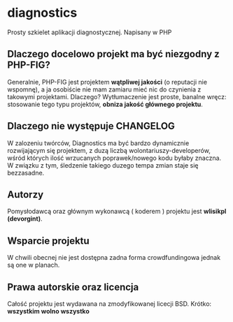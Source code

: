 # diagnostics
Prosty szkielet aplikacji diagnostycznej. Napisany w PHP

## Dlaczego docelowo projekt ma być niezgodny z PHP-FIG?
Generalnie, PHP-FIG jest projektem **wątpliwej jakości** (o reputacji nie wspomnę), a ja osobiście nie mam zamiaru mieć nic do czynienia z takowymi projektami. Dlaczego? Wytłumaczenie jest proste, banalne wręcz: stosowanie tego typu projektów, **obniza jakość głównego projektu**.

## Dlaczego nie występuje CHANGELOG
W zalozeniu twórców, Diagnostics ma być bardzo dynamicznie rozwijającym się projektem, z duzą liczbą wolontariuszy-developerów, wśród których ilość wrzucanych poprawek/nowego kodu byłaby znaczna. W związku z tym, śledzenie takiego duzego tempa zmian staje się bezzasadne.

## Autorzy
Pomysłodawcą oraz głównym wykonawcą ( koderem ) projektu jest **wlisikpl (devorgint)**.

## Wsparcie projektu
W chwili obecnej nie jest dostępna zadna forma crowdfundingowa jednak są one w planach.

## Prawa autorskie oraz licencja
Całość projektu jest wydawana na zmodyfikowanej licecji BSD. Krótko: **wszystkim wolno wszystko**